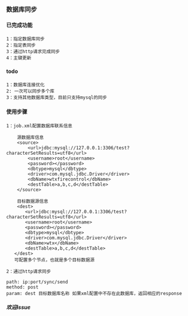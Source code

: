 ### 数据库同步


#### 已完成功能

    1：指定数据库同步
    2：指定表同步
    3：通过http请求完成同步
    4：主键更新
    
#### todo

    1：数据库连接优化
    2: 一次可以同步多个库
    3：支持其他数据库类型，目前只支持mysql的同步
    
#### 使用步骤

    1：job.xml配置数据库联系信息
    
        源数据库信息
        <source>
            <url>jdbc:mysql://127.0.0.1:3306/test?characterSetResults=utf8</url>
            <username>root</username>
            <password></password>
            <dbtype>mysql</dbtype>
            <driver>com.mysql.jdbc.Driver</driver>
            <dbName>wtxfirecontrol</dbName>
            <destTable>a,b,c,d</destTable>
        </source>
        
        目标数据源信息
        <dest>
           <url>jdbc:mysql://127.0.0.1:3306/test?characterSetResults=utf8</url>
           <username>root</username>
           <password></password>
           <dbtype>mysql</dbtype>
           <driver>com.mysql.jdbc.Driver</driver>
           <dbName>wtx</dbName>
           <destTable>a,b,c,d</destTable>
       </dest>
       可配置多个节点，也就是多个目标数据源
       
    2：通过http请求同步
    
    path: ip:port/sync/send
    method: post
    param: dest 目标数据库名称 如果xml配置中不存在此数据库，返回相应的response
    
   
 
 
##### 欢迎issue